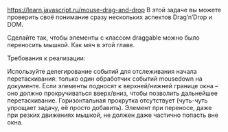https://learn.javascript.ru/mouse-drag-and-drop
В этой задаче вы можете проверить своё понимание сразу нескольких аспектов Drag’n’Drop и DOM.

Сделайте так, чтобы элементы с классом draggable можно было переносить мышкой. Как мяч в этой главе.

Требования к реализации:

Используйте делегирование событий для отслеживания начала перетаскивания: только один обработчик событий mousedown на документе.
Если элементы подносят к верхней/нижней границе окна – оно должно прокручиваться вверх/вниз, чтобы позволить дальнейшее перетаскивание.
Горизонтальная прокрутка отсутствует (чуть-чуть упрощает задачу, её просто добавить).
Элемент при переносе, даже при резких движениях мышкой, не должен даже частично попасть вне окна.